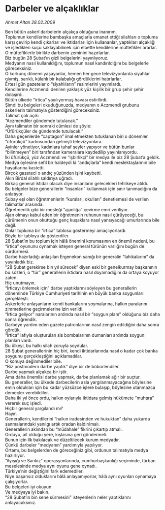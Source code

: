 # Darbeler ve alçaklıklar

*Ahmet Altan 28.02.2009*

<div class="taraf_structure_2col_1zq">
<div class="margen_n">



 <p>Ben bütün askerî darbelerin alçakça olduğuna inanırım. <br/>Toplumun kendilerine bambaşka amaçlarla emanet ettiği silahları o topluma karşı çevirip kendi çıkarları ve iktidarları için kullananlar, yaptıkları alçaklığı ve işledikleri suçu saklayabilmek için elbette kendilerine müttefikler ararlar. <br/>O müttefiklerle birlikte darbenin zeminini hazırlarlar. <br/>Biz bugün 28 Şubat’ın gizli belgelerini yayınlıyoruz. <br/>Medyanın nasıl kullanıldığını, toplumun nasıl kandırıldığını bu belgelerle göreceksiniz. <br/>O korkunç dönemi yaşayanlar, hemen her gece televizyonlarda siyahlar giymiş, sarıklı, külahlı bir kalabalığı gördüklerini hatırlarlar. <br/>Ertesi gün gazeteler o “siyahlıların” resimlerini yayımlardı. <br/>Kendilerine Aczmendi denilen yaklaşık yüz kişilik bir grup şehir şehir dolaşırdı. <br/>Bütün ülkede “irtica” yayılıyormuş havası estirilirdi. <br/>Şimdi bu belgeleri okuduğunuzda, medyanın o Aczmendi grubunu askerlerin talimatıyla gösterdiğini göreceksiniz. <br/>Talimat çok açık: <br/>“Aczmendiler gündemde tutulacak.” <br/>Aynı talimatın bir sonraki cümlesi de şöyle: <br/>“Üfürükçüler de gündemde tutulacak.” <br/>Daha geçenlerde “captagon” imal etmekten tutuklanan biri o dönemler “üfürükçü” kadrosundan gelmişti televizyonlara. <br/>Ayinler yönetiyor, kadınlara tuhaf şeyler yapıyor ve bütün bunlar “bilinmeyen” biri tarafından kameralara kaydedilip yayınlanıyordu. <br/>İki üfürükçü, yüz Aczmendi ve “işbirlikçi” bir medya ile biz 28 Şubat’a geldik. <br/>Medya öylesine sefil bir haldeydi ki “andıçlarla” kendi meslektaşlarının bile hayatlarına kastetti. <br/>Birçok gazeteci o andıç yüzünden işini kaybetti. <br/>Akın Birdal silahlı saldırıya uğradı. <br/>Birkaç general iktidar olacak diye insanların gelecekleri tehlikeye atıldı. <br/>Bu belgeler bize generallerin “insanları” kullanmak için sınır tanımadığını da anlatıyor. <br/>Subay eşi olan öğretmenlerin “kursları, okulları” denetlemesi de verilen talimatlar arasında. <br/>Öğretmenlik gibi bir mesleği “ajanlığa” çevirme emri veriliyor. <br/>Ajan olmayı kabul eden bir öğretmenin ruhunun nasıl çürüyeceği, bu çürümenin onun okuttuğu genç kuşaklara nasıl yansıyacağı umurlarında bile değil. <br/>Onlar topluma bir “irtica” tablosu göstermeyi amaçlıyorlardı. <br/>Böyle bir tabloyu da gösterdiler. <br/>28 Şubat’ın bu toplum için hâlâ önemini korumasının en önemli nedeni, bu “irtica” oyununu oynamak isteyen general türünün varlığını bugün de sürdürmesi. <br/>Darbe hazırladığı anlaşılan Ergenekon sanığı bir generalin “lahikalarını” da yayınladık biz. <br/>“28 Şubat gerekirse bin yıl sürecek” diyen eski bir genelkurmay başkanının bu sözleri, o “tür” generallerin iktidara nasıl doyamadığını da ortaya koyuyor zaten. <br/>Hiç unutmayın. <br/>“İrticayı önlemek için” darbe yaptıklarını söyleyen bu generallerin döneminde Türkiye Cumhuriyeti tarihinin en büyük banka soygunları gerçekleşti. <br/>Askerlerle anlaşanların kendi bankalarını soymalarına, halkın paralarını zimmetlerine geçirmelerine izin verildi. <br/>“İrtica geliyor” naralarının ardında nasıl bir “soygun planı” olduğunu biz daha sonra öğrendik. <br/>Darbeye yardım eden gazete patronlarının nasıl zengin edildiğini daha sonra gördük. <br/>“İrtica” lafıyla oluşturulan sis bombalarının dumanları ardında soygun planları vardı. <br/>Bu ülkeyi, bu halkı silah zoruyla soydular. <br/>28 Şubat generallerinin hiç biri, kendi iktidarlarında nasıl o kadar çok banka soygunu gerçekleştiğini açıklamadılar. <br/>O konuya değinmediler bile. <br/>“Biz postmodern darbe yaptık” diye bir de böbürlendiler. <br/>Darbe yapmak alçakça bir iştir. <br/>Ama daha önemlisi darbe yapmak, darbe planlamak ağır bir suçtur. <br/>Bu generaller, bu ülkede darbecilerin asla yargılanmayacağına böylesine emin oldukları için bu kadar yüzsüzce işlere bulaşıp, böylesine utanmazca demeçler verebildiler. <br/>Daha iki yıl önce ordu, halkın oylarıyla iktidara gelmiş hükümete “muhtıra” vererek suç işledi. <br/>Hiçbir general yargılandı mı? <br/>Hayır. <br/>Generallerin, kendilerini “halkın iradesinden ve hukuktan” daha yukarda sanmalarındaki yanılgı artık oradan kaldırılmalı. <br/>Generallerin aklından bu “müdahale” fikrini çıkartıp atmalı. <br/>Orduyu, ait olduğu yere, kışlasına geri göndermeli. <br/>Bunun için ilk bakılacak ve düzeltilecek kurum medyadır. <br/>Çünkü darbeler “medyanın” yardımıyla yapılıyor. <br/>Ortamı, bu belgelerden de göreceğiniz gibi, ordunun talimatıyla medya hazırlıyor. <br/>“Ayışığı ve Sarıkız” operasyonlarında, cumhurbaşkanlığı seçiminde, türban meselesinde medya aynı oyunu gene oynadı. <br/>Türkiye’nin değiştiğini fark edemediler. <br/>Niye başarısız olduklarını hâlâ anlayamıyorlar, hâlâ aynı oyunları oynamaya çalışıyorlar.<br/>Bu belgeleri iyi okuyun. <br/>Ve medyaya iyi bakın. <br/>“28 Şubat’ın bin sene sürmesini” isteyenlerin neler yaptıklarını anlayacaksınız.</p>
<br/>
<br/>
<br/>



<br/>


<div id="taraf_not">
</div>

</div>


</div>
